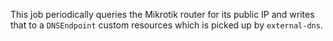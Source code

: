 This job periodically queries the Mikrotik router for its public IP and writes that to a `DNSEndpoint` custom resources which is picked up by `external-dns`.
